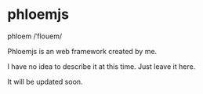 # phloemjs

phloem /ˈflouem/

Phloemjs is an web framework created by me.

I have no idea to describe it at this time.
Just leave it here.

It will be updated soon.
